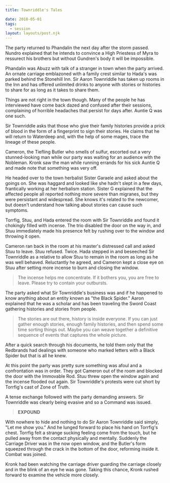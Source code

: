 ```yaml
---
title: Townriddle's Tales

date: 2018-05-01
tags:
  - session
layout: layouts/post.njk
---
```


The party returned to Phandalin the next day after the storm passed. Nundro explained that he intends to convince a High Priestess of Myra to ressurect his brothers but without Gundren's body it will be impossible.

Phandalin was Abuzz with talk of a stranger in town when the party arrived. An ornate carriage emblazoned with a family crest similar to Hada's was parked behind the Stonehill Inn. Sir Aaron Townriddle has taken up rooms in the Inn and has offered unlimited drinks to anyone with stories or histories to share for as long as it takes to share them.

Things are not right in the town though. Many of the people he has interviewed have come back dazed and confused after their sessions, complaining of horrible headaches that persist for days after. Auntie Q was one such.

Sir Townriddle asks that those who give their family histories provide a prick of blood in the form of a fingerprint to sign their stories. He claims that he will return to Waterdeep and, with the help of some mages, trace the lineage of these people.

Cameron, the Tiefling Butler who smells of sulfur, escorted out a very stunned-looking man while our party was waiting for an audience with the Nobleman. Kronk saw the man while running errands for his sick Auntie Q and made note that something was very off.

He headed over to the town herbalist Sister Garaele and asked about the goings on. She was haggard and looked like she hadn't slept in a few days, frantically working at her herbalism station. Sister G explained that the affected people all reported nothing more severe than migranes, but they were persistant and widespread. She knows it's related to the newcomer, but doesn't understand how talking about stories can cause such symptoms.

Torrfig, Stuu, and Hada entered the room with Sir Townriddle and found it chokingly filled with incense. The trio disabled the door on the way in, and Stuu immediately made his presence felt by rushing over to the window and throwing it open.

Cameron ran back in the room at his master's distressed call and asked Stuu to leave. Stuu refused. Twice. Hada stepped in and beseeched Sir Townriddle as a relative to allow Stuu to remain in the room as long as he was well behaved. Reluctantly he agreed, and Cameron kept a close eye on Stuu after setting more incense to burn and closing the window.

> The incense helps me concentrate. If it bothers you, you are free to leave. Please try to contain your outbursts.

The party asked what Sir Townriddle's business was and if he happened to know anything about an entity known as "the Black Spider." Aaron explained that he was a scholar and has been traveling the Sword Coast gathering histories and stories from people.

> The stories are out there, history is inside everyone. If you can just gather enough stories, enough family histories, and then spend some time sorting things out. Maybe you can weave together a definitive sequence of events that captures the whole picture.

After a quick search through his documents, he told them only that the Redbrands had dealings with someone who marked letters with a Black Spider but that is all he knew.

At this point the party was pretty sure something was afoul and a confrontation was in order. They got Cameron out of the room and blocked the door with the Immovable Rod. Stuu threw open the window again and the incense flooded out again. Sir Townriddle's protests were cut short by Torrfig's cast of Zone of Truth.

A tense exchange followed with the party demanding answers. Sir Townriddle was clearly being evasive and so a Command was issued.

> **EXPOUND**

With nowhere to hide and nothing to do Sir Aaron Townriddle said simply, "Let me show you." And he lunged forward to place his hand on Torrfig's chest. Torrfig felt a strange sucking feeling come from the touch, but he pulled away from the contact physically and mentally. Suddenly the Carriage Driver was in the now open window, and the Butler's form squeezed through the crack in the bottom of the door, reforming inside it. Combat was joined.

Kronk had been watching the carriage driver guarding the carriage closely and in the blink of an eye he was gone. Taking this chance, Kronk rushed forward to examine the vehicle more closely.

